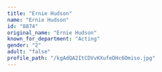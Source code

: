 ```yaml
---
title: "Ernie Hudson"
name: "Ernie Hudson"
id: "8874"
original_name: "Ernie Hudson"
known_for_department: "Acting"
gender: "2"
adult: "false"
profile_path: "/kgAdQA2ItCDVvKXufeDHc6Omiso.jpg"
---
```

